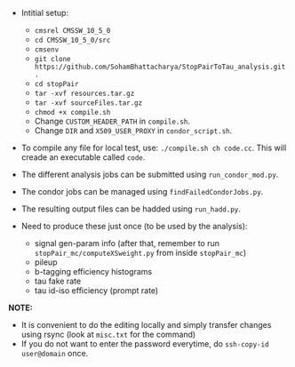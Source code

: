 * Intitial setup:
    * `cmsrel CMSSW_10_5_0`
    * `cd CMSSW_10_5_0/src`
    * `cmsenv`
    * `git clone https://github.com/SohamBhattacharya/StopPairToTau_analysis.git .`
    * `cd stopPair`
    * `tar -xvf resources.tar.gz`
    * `tar -xvf sourceFiles.tar.gz`
    * `chmod +x compile.sh`
    * Change `CUSTOM_HEADER_PATH` in `compile.sh`.
    * Change `DIR` and `X509_USER_PROXY` in `condor_script.sh`.

* To compile any file for local test, use: `./compile.sh ch code.cc`. This will creade an executable called `code`.
* The different analysis jobs can be submitted using `run_condor_mod.py`.
* The condor jobs can be managed using `findFailedCondorJobs.py`.
* The resulting output files can be hadded using `run_hadd.py`.

* Need to produce these just once (to be used by the analysis):
    * signal gen-param info (after that, remember to run `stopPair_mc/computeXSweight.py` from inside `stopPair_mc`)
    * pileup
    * b-tagging efficiency histograms
    * tau fake rate
    * tau id-iso efficiency (prompt rate)


**NOTE:**
* It is convenient to do the editing locally and simply transfer changes using rsync (look at `misc.txt` for the command)
* If you do not want to enter the password everytime, do `ssh-copy-id user@domain` once.
